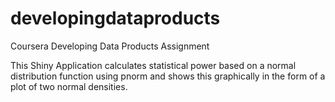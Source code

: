 # developingdataproducts
Coursera Developing Data Products Assignment

This Shiny Application calculates statistical power based on a normal distribution function using pnorm and shows this graphically in the form of a plot of two normal densities.  
